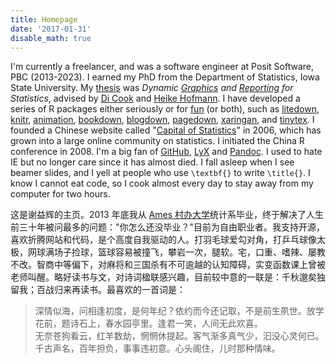 ```yaml
---
title: Homepage
date: '2017-01-31'
disable_math: true
---
```


I'm currently a freelancer, and was a software engineer at Posit Software, PBC
(2013-2023). I earned my PhD from the Department of Statistics, Iowa State
University. My [thesis](https://lib.dr.iastate.edu/etd/13518/) was *Dynamic
[Graphics](https://github.com/ggobi/cranvas) and [Reporting](/knitr/) for
Statistics*, advised by [Di Cook](https://www.dicook.org) and [Heike
Hofmann](https://www.stat.iastate.edu/people/heike-hofmann). I have developed a
series of R packages either seriously or for
[fun](https://cran.rstudio.com/package=fun) (or both), such as
[litedown](/litedown/), [knitr](/knitr/), [animation](/animation/),
[bookdown](https://bookdown.org),
[blogdown](https://github.com/rstudio/blogdown),
[pagedown](https://github.com/rstudio/pagedown),
[xaringan](https://slides.yihui.org/xaringan/), and [tinytex](/tinytex/). I
founded a Chinese website called "[Capital of Statistics](https://cosx.org)" in
2006, which has grown into a large online community on statistics. I initiated
the China R conference in 2008. I'm a big fan of
[GitHub](https://github.com/yihui), [LyX](https://www.lyx.org) and
[Pandoc](https://pandoc.org). I used to hate IE but no longer care since it has
almost died. I fall asleep when I see beamer slides, and I yell at people who
use `\textbf{}` to write `\title{}`. I know I cannot eat code, so I cook almost
every day to stay away from my computer for two hours.

这是谢益辉的主页。2013 年底我从 [Ames
村办大学](https://www.iastate.edu)统计系毕业，终于解决了人生前三十年被问最多的问题："你怎么还没毕业？"目前为自由职业者。我支持开源，喜欢折腾网站和代码，是个高度自我驱动的人。打羽毛球爱勾对角，打乒乓球像太极，网球满场子捡球，篮球容易被撞飞，攀岩一次，腿软。宅，口重、嗜辣、屡教不改。智商中等偏下，对麻将和三国杀有不可逾越的认知障碍，实变函数课上曾被老师叫醒。略好读书与文，对诗词楹联感兴趣，目前较中意的一联是：千秋邈矣独留我；百战归来再读书。最喜欢的一首词是：

> 深情似海，问相逢初度，是何年纪？依约而今还记取，不是前生夙世。放学花前，题诗石上，春水园亭里。逢君一笑，人间无此欢喜。  
> 无奈苍狗看云，红羊数劫，惘惘休提起。客气渐多真气少，汩没心灵何已。千古声名，百年担负，事事违初意。心头阁住，儿时那种情味。

